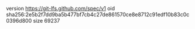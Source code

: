 version https://git-lfs.github.com/spec/v1
oid sha256:2e5b2f7dd9ba5b477bf7cb4c27de861570ce8e8712c91edf10b83c0c0396d800
size 69237
